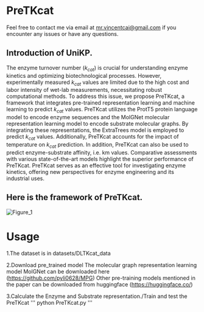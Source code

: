 # PreTKcat
Feel free to contact me via email at mr.vincentcai@gmail.com if you encounter any issues or have any questions.

## Introduction of UniKP.
The enzyme turnover number ($k_{cat}$) is crucial for understanding enzyme kinetics and optimizing biotechnological processes. However, experimentally measured $k_{cat}$ values are limited due to the high cost and labor intensity of wet-lab measurements, necessitating robust computational methods. To address this issue, we propose PreTKcat, a framework that integrates pre-trained representation learning and machine learning to predict $k_{cat}$ values. PreTKcat utilizes the ProtT5 protein language model to encode enzyme sequences and the MolGNet molecular representation learning model to encode substrate molecular graphs. By integrating these representations, the ExtraTrees model is employed to predict $k_{cat}$ values. Additionally, PreTKcat accounts for the impact of temperature on $k_{cat}$ prediction. In addition, PreTKcat can also be used to predict enzyme-substrate affinity, i.e. km values. Comparative assessments with various state-of-the-art models highlight the superior performance of PreTKcat. PreTKcat serves as an effective tool for investigating enzyme kinetics, offering new perspectives for enzyme engineering and its industrial uses.

## Here is the framework of PreTKcat.
![Figure_1](https://github.com/user-attachments/assets/6c9bc5c8-82a9-45cc-b05d-66117953dde0)

# Usage
1.The dataset is in datasets/DLTKcat_data

2.Download pre_trained model
The molecular graph representation learning model MolGNet can be downloaded here (https://github.com/pyli0628/MPG)
Other pre-training models mentioned in the paper can be downloaded from huggingface (https://huggingface.co/)

3.Calculate the Enzyme and Substrate representation./Train and test the PreTKcat
'''
python PreTKcat.py
'''
